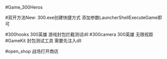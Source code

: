 ﻿#Game_300Heros


#双开方法New:
300.exe创建快捷方式 添加参数LauncherShellExecuteGame即可



#300hooks 300英雄 游戏封包拦截测试dll
#300camera 300英雄 无限视距
#GameKit 封包测试工具 需要先注入dll

#open_shop 战场打开商店